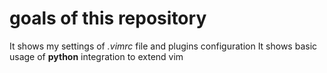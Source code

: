# goals of this repository

It shows my settings of *.vimrc* file and plugins configuration
It shows basic usage of **python** integration to extend vim



